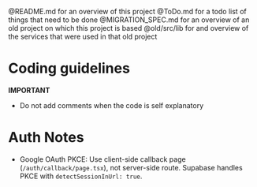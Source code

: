 @README.md for an overview of this project
@ToDo.md for a todo list of things that need to be done
@MIGRATION_SPEC.md for an overview of an old project on which this project is based
@old/src/lib for and overview of the services that were used in that old project

# Coding guidelines

**IMPORTANT**

- Do not add comments when the code is self explanatory

# Auth Notes

- Google OAuth PKCE: Use client-side callback page (`/auth/callback/page.tsx`), not server-side route. Supabase handles PKCE with `detectSessionInUrl: true`.
